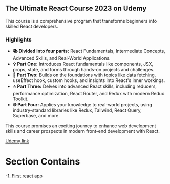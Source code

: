 ## The Ultimate React Course 2023 on Udemy

This course is a comprehensive program that transforms beginners into skilled React developers.

### Highlights

- **📚 Divided into four parts:** React Fundamentals, Intermediate Concepts, Advanced Skills, and Real-World Applications.
- **💡 Part One:** Introduces React fundamentals like components, JSX, props, state, and forms through hands-on projects and challenges.
- **🔄 Part Two:** Builds on the foundations with topics like data fetching, useEffect hook, custom hooks, and insights into React's inner workings.
- **⭐ Part Three:** Delves into advanced React skills, including reducers, performance optimization, React Router, and Redux with modern Redux Toolkit.
- **🌐 Part Four:** Applies your knowledge to real-world projects, using industry-standard libraries like Redux, Tailwind, React Query, Superbase, and more.

This course promises an exciting journey to enhance web development skills and career prospects in modern front-end development with React.

[Udemy link](https://www.udemy.com/course/the-ultimate-react-course/)

# Section Contains

-[1. First react app](<./src/FirstReactApp.md>)
